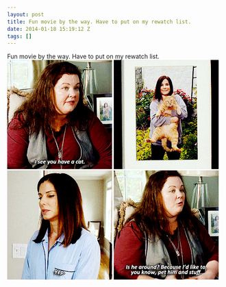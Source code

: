```yaml
---
layout: post
title: Fun movie by the way. Have to put on my rewatch list.
date: 2014-01-18 15:19:12 Z
tags: []
---
```

Fun movie by the way. Have to put on my rewatch list.
![](/media/2014/01/73721107510_0.gif)
![](/media/2014/01/73721107510_1.gif)
![](/media/2014/01/73721107510_2.gif)
![](/media/2014/01/73721107510_3.gif)
